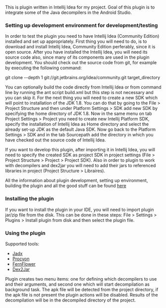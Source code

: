 This is plugin written in Intellij Idea for my project. Goal of this plugin is to integrate some of the Java decompilers in the Android Studio.

### Setting up development environment for development/testing

In order to test the plugin you need to have Intellij Idea (Community Edition) installed and set up appropriately. First thing you will need to do, is to download and install Intellij Idea, Community Edition perferably, since it is open source. After you have installed the Intellij Idea, you will need its source code also, since many of its components are used in the plugin development. You should check out the source code from git, for example by executing the following command:

git clone --depth 1 git://git.jetbrains.org/idea/community.git target_directory

You can optionally build the code directly from Intellij Idea or from command line by running the ant script build.xml but this step is not necessary and you can skip it. For the next thing you will need to create a new SDK which will point to installation of the JDK 1.8. You can do that by going to the File > Project Structure and then under Platform Settings > SDK add new SDK by specifying the home directory of JDK 1.8. Now in the same menu on tab Project Settings > Project you need to create new Intellij Platform SDK, specify the installation of Intellij Idea as Home directory and select the already set-up JDK as the default Java SDK. Now go back to the Platform Settings > SDK and in the tab Sourcepath add the directory in which you have checked out the source code of Intellij Idea.

If you want to develop this plugin, after importing it in Intellij Idea, you will need to specify the created SDK as project SDK in project settings (File > Project Structure > Project > Project SDK). Also in order to plugin to work with decompilers and dex2jar you will need to add their jars to referenced libraries in project (Project Structure > Libraires).

All the information about plugin development, setting up environment, building the plugin and all the good stuff can be found [here](https://www.jetbrains.org/intellij/sdk/docs/basics/getting_started.html)

### Installing the plugin

If you want to install the plugin in your IDE, you will need to import plugin jar/zip file from the disk. This can be done in these steps: File > Settings > Plugins > Install plugin from disk and then select the plugin file.

### Using the plugin

Supported tools:
- [Jadx](https://github.com/skylot/jadx)
- [Procyon](https://bitbucket.org/mstrobel/procyon)
- [FernFlower](https://github.com/fesh0r/fernflower)
- [Dex2Jar](https://github.com/pxb1988/dex2jar)

Plugin creates two menu items: one for defining which decompilers to use and their arguments, and second one which will start decompilation as background task. The apk file will be detected from the project directory, if the apk file is not present the plugin actions will be disabled. Results of the decompilation will be in the decompiled directory of the project.
